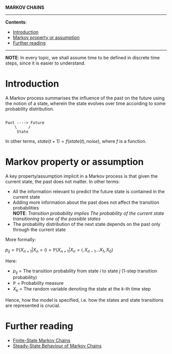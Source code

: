 **MARKOV CHAINS**

---

**Contents**:

- [Introduction](#introduction)
- [Markov property or assumption](#markov-property-or-assumption)
- [Further reading](#further-reading)

---

**NOTE**: In every topic, we shall assume time to be defined in discrete time steps, since it is easier to understand.

# Introduction

A Markov process summarises the influence of the past on the future using the notion of a state, wherein the state evolves over time according to some probability distribution.

```

Past ----> Future
    \     /
     State

```

In other terms, $state(t+1) = f(state(t), noise)$, where $f$ is a function.

# Markov property or assumption

A key property/assumption implicit in a Markov process is that given the current state, the past does not matter. In other terms:

- All the information relevant to predict the future state is contained in the current state
- Adding more information about the past does not affect the transition probabilities <br> **NOTE**: _Transition probability_ $implies$ _The probability of the current state transitioning to one of the possible states_
- The probability distribution of the next state depends on the past only through the current state

More formally:

$p_{ij} = \mathbb{P}(X_{n+1} | X_n = i) = \mathbb{P}(X_{n+1} | X_n = i, X_{n-1} ... X_1, X_0)$

Here:

- $p_{ij}$ = The transition probability from state $i$ to state $j$ (1-step transition probability)
- $\mathbb{P}$ = Probability measure
- $X_k$ = The random variable denoting the state at the $k$-th time step

Hence, how the model is specified, i.e. how the states and state transitions are represented is crucial.

# Further reading

- [Finite-State Markov Chains](https://github.com/pranigopu/mastersProject/blob/main/NOTES/markov-chains/finite-state-markov-chains.md)
- [Steady-State Behaviour of Markov Chains]()
